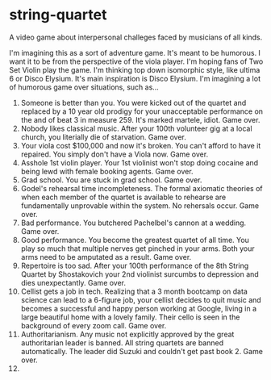 # string-quartet
A video game about interpersonal challeges faced by musicians of all kinds. 

I'm imagining this as a sort of adventure game. It's meant to be humorous. I want it to be from the perspective of the viola player. I'm hoping fans of Two Set Violin play the game.
I'm thinking top down isomorphic style, like ultima 6 or Disco Elysium. It's main inspiration is Disco Elysium. I'm imagining a lot of humorous game over situations, such as...

1. Someone is better than you. You were kicked out of the quartet and replaced by a 10 year old prodigy for your unacceptable performance on the and of beat 3 in measure 259. It's marked martele, idiot. Game over.
2. Nobody likes classical music. After your 100th volunteer gig at a local church, you literially die of starvation. Game over.
3. Your viola cost $100,000 and now it's broken. You can't afford to have it repaired. You simply don't have a Viola now. Game over.
4. Asshole 1st violin player. Your 1st violinist won't stop doing cocaine and being lewd with female booking agents. Game over.
5. Grad school. You are stuck in grad school. Game over.
6. Godel's rehearsal time incompleteness. The formal axiomatic theories of when each member of the quartet is available to rehearse are fundamentally unprovable within the system. No rehersals occur. Game over.
7. Bad performance. You butchered Pachelbel's cannon at a wedding. Game over.
8. Good performance. You become the greatest quartet of all time. You play so much that multiple nerves get pinched in your arms. Both your arms need to be amputated as a result. Game over.
9. Repertoire is too sad. After your 100th performance of the 8th String Quartet by Shostakovich your 2nd violinist surcumbs to depression and dies unexpectantly. Game over.
10. Cellist gets a job in tech. Realizing that a 3 month bootcamp on data science can lead to a 6-figure job, your cellist decides to quit music and becomes a successful and happy person working at Google, living in a large beautiful home with a lovely family. Their cello is seen in the background of every zoom call. Game over.
11. Authoritarianism. Any music not explicitly approved by the great authoritarian leader is banned. All string quartets are banned automatically. The leader did Suzuki and couldn't get past book 2. Game over.
12. 

